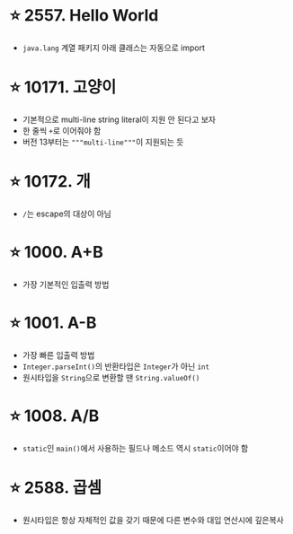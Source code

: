 # ⭐ 2557. Hello World

* `java.lang` 계열 패키지 아래 클래스는 자동으로 import

# ⭐ 10171. 고양이

* 기본적으로 multi-line string literal이 지원 안 된다고 보자
* 한 줄씩 `+`로 이어줘야 함
* 버전 13부터는 `"""multi-line"""`이 지원되는 듯

# ⭐ 10172. 개

* `/`는 escape의 대상이 아님

# ⭐ 1000. A+B

* 가장 기본적인 입출력 방법

# ⭐ 1001. A-B

* 가장 빠른 입출력 방법
* `Integer.parseInt()`의 반환타입은 `Integer`가 아닌 `int`
* 원시타입을 `String`으로 변환할 땐 `String.valueOf()`

# ⭐ 1008. A/B

* `static`인 `main()`에서 사용하는 필드나 메소드 역시 `static`이어야 함

# ⭐ 2588. 곱셈

* 원시타입은 항상 자체적인 값을 갖기 때문에 다른 변수와 대입 연산시에 깊은복사